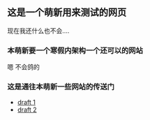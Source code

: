 ## 这是一个萌新用来测试的网页

现在我还什么也不会....

### 本萌新要一个寒假内架构一个还可以的网站

嗯 不会鸽的

### 这是通往本萌新一些网站的传送门

<ul>
  <li><a href="site/index.html">draft 1</a></li>
  <li><a href="site/doc-structure-before.html">draft 2</a></li>
 </ul>
